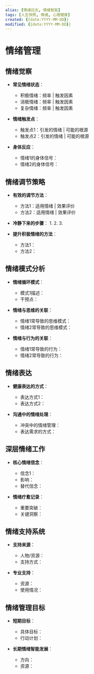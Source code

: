 ```yaml
---
alias: [情绪日志, 情绪智能]
tags: [人生快照, 情绪, 心理健康]
created: {{date:YYYY-MM-DD}}
modified: {{date:YYYY-MM-DD}}
---
```


# 情绪管理

## 情绪觉察
- **常见情绪状态**：
  - 积极情绪：频率 | 触发因素
  - 消极情绪：频率 | 触发因素
  - 复杂情绪：频率 | 触发因素

- **情绪触发点**：
  - 触发点1：引发的情绪 | 可能的根源
  - 触发点2：引发的情绪 | 可能的根源

- **身体反应**：
  - 情绪1的身体信号：
  - 情绪2的身体信号：

## 情绪调节策略
- **有效的调节方法**：
  - 方法1：适用情绪 | 效果评价
  - 方法2：适用情绪 | 效果评价

- **冷静下来的步骤**：
  1. 
  2. 
  3. 

- **提升积极情绪的方法**：
  - 方法1：
  - 方法2：

## 情绪模式分析
- **情绪循环模式**：
  - 模式1描述：
  - 干预点：

- **情绪与思维的关联**：
  - 情绪1常导致的思维模式：
  - 情绪2常导致的思维模式：

- **情绪与行为的关联**：
  - 情绪1常导致的行为：
  - 情绪2常导致的行为：

## 情绪表达
- **健康表达的方式**：
  - 表达方式1：
  - 表达方式2：

- **沟通中的情绪处理**：
  - 冲突中的情绪管理：
  - 表达需求的方式：

## 深层情绪工作
- **核心情绪信念**：
  - 信念1：
  - 影响：
  - 替代信念：

- **情绪疗愈记录**：
  - 重要突破：
  - 关键洞察：

## 情绪支持系统
- **支持来源**：
  - 人物/资源：
  - 支持方式：

- **专业支持**：
  - 资源：
  - 使用情况：

## 情绪管理目标
- **短期目标**：
  - 具体目标：
  - 行动计划：

- **长期情绪智能发展**：
  - 方向：
  - 资源：